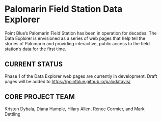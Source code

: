 Palomarin Field Station Data Explorer
=====================================

Point Blue’s Palomarin Field Station has been in operation for decades.
The Data Explorer is envisioned as a series of web pages that help tell
the stories of Palomarin and providing interactive, public access to the
field station’s data for the first time.

CURRENT STATUS
--------------

Phase 1 of the Data Explorer web pages are currently in development.
Draft pages will be added to
<a href="https://pointblue.github.io/palodatavis/" class="uri">https://pointblue.github.io/palodatavis/</a>

CORE PROJECT TEAM
-----------------

Kristen Dybala, Diana Humple, Hilary Allen, Renee Cormier, and Mark
Dettling
